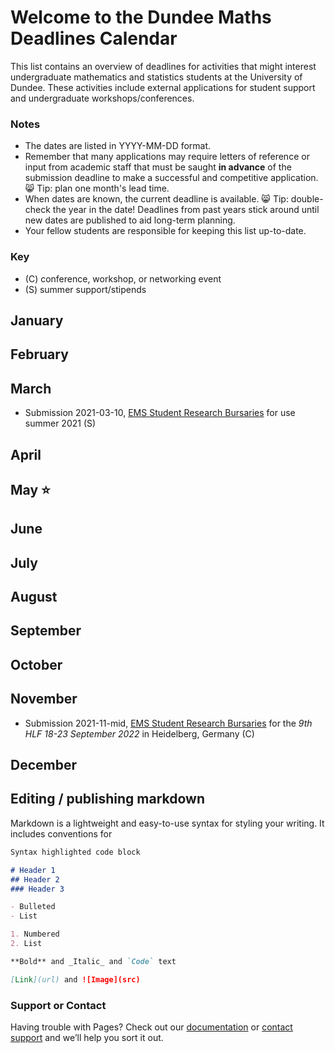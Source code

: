 # Welcome to the Dundee Maths Deadlines Calendar 

This list contains an overview of deadlines for activities that might interest undergraduate mathematics and statistics students at the University of Dundee. These activities include external applications for student support and undergraduate workshops/conferences.  

### Notes
- The dates are listed in YYYY-MM-DD format. 
- Remember that many applications may require letters of reference or input from academic staff that must be saught **in advance** of the submission deadline to make a successful and competitive application. 😸 Tip: plan one month's lead time. 
- When dates are known, the current deadline is available. 😸 Tip: double-check the year in the date! Deadlines from past years stick around until new dates are published to aid long-term planning.
- Your fellow students are responsible for keeping this list up-to-date. 

### Key 
- (C) conference, workshop, or networking event 
- (S) summer support/stipends

## January

## February

## March

- Submission 2021-03-10, [EMS Student Research Bursaries](http://www.ems.ac.uk/funding/ems-student-research-bursaries) for use summer 2021 (S)

## April

## May ⭐

## June

## July

## August

## September

## October

## November

- Submission 2021-11-mid, [EMS Student Research Bursaries](http://www.ems.ac.uk/funding/ems-student-research-bursaries) for the *9th HLF 18-23 September 2022* in Heidelberg, Germany (C)

## December



## Editing / publishing markdown 

Markdown is a lightweight and easy-to-use syntax for styling your writing. It includes conventions for

```markdown
Syntax highlighted code block

# Header 1
## Header 2
### Header 3

- Bulleted
- List

1. Numbered
2. List

**Bold** and _Italic_ and `Code` text

[Link](url) and ![Image](src)
```

### Support or Contact

Having trouble with Pages? Check out our [documentation](https://docs.github.com/categories/github-pages-basics/) or [contact support](https://support.github.com/contact) and we’ll help you sort it out.

